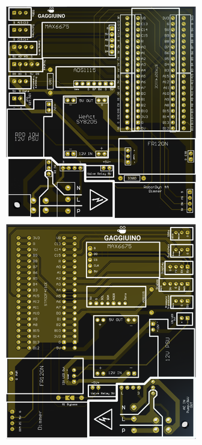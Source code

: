 ![Lego PCB-Molex-Front](/PCB/Molex/Images/Lego-PCB-Molex-Front.png)


![Lego PCB-Molex-Back](/PCB/Molex/Images/Lego-PCB-Molex-Back.png)